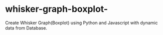 # whisker-graph-boxplot-
Create Whisker Graph(Boxplot) using Python and Javascript with dynamic data from Database.
